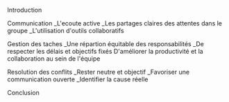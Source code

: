 Introduction

Communication
_L'ecoute active
_Les partages claires des attentes dans le groupe
_L'utilisation d'outils collaboratifs

Gestion des taches
_Une répartion équitable des responsabilités
_De respecter les délais et objectifs fixés
D'améliorer la productivité et la collaboration au sein de l'équipe

Resolution des conflits
_Rester neutre et objectif
_Favoriser une communication ouverte
_Identifier la cause réelle

Conclusion
